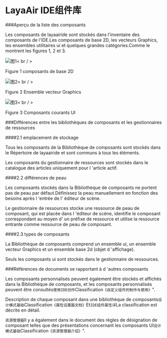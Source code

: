 # LayaAir IDE组件库

###Aperçu de la liste des composants

Les composants de layaairide sont stockés dans l'inventaire des composants de l'IDE.Les composants de base 2D, les vecteurs Graphics, les ensembles utilitaires ui et quelques grandes catégories.Comme le montrent les figures 1, 2 et 3.

![图1](img/1.png)< br / >

Figure 1 composants de base 2D

![图2](img/2.png)< br / >

Figure 2 Ensemble vecteur Graphics

![图3](img/3.png)< br / >

Figure 3 Composants courants UI



###Différences entre les bibliothèques de composants et les gestionnaires de ressources

####2.1 emplacement de stockage

Tous les composants de la Bibliothèque de composants sont stockés dans le Répertoire de layaairide et sont communs à tous les éléments.

Les composants du gestionnaire de ressources sont stockés dans le catalogue des articles uniquement pour l 'article actif.

####2.2 différences de peau

Les composants stockés dans la Bibliothèque de composants ne portent pas de peau par défaut.Définissez la peau manuellement en fonction des besoins après l 'entrée de l' éditeur de scène.

Le gestionnaire de ressources stocke une ressource de peau de composant, qui est placée dans l 'éditeur de scène, identifie le composant correspondant au moyen d' un préfixe de ressource et utilise la ressource entrante comme ressource de peau de composant.

####2.3 types de composants

La Bibliothèque de composants comprend un ensemble ui, un ensemble vecteur Graphics et un ensemble base 2d (objet d 'affichage).

Seuls les composants ui sont stockés dans le gestionnaire de ressources.



###Références de documents se rapportant à d 'autres composants

Les composants personnalisés peuvent également être stockés et affichés dans la Bibliothèque de composants, et les composants personnalisés peuvent être consultés`使用IDE创作`Classification`《自定义组件的制作与使用》`".



Description de chaque composant dans une bibliothèque de composants`设计模式基础`Classification`《属性设置器文档》`Et`IDE组件属性详`La classification est décrite en détail.



`资源管理器`Il y a également dans le document des règles de désignation de composant telles que des présentations concernant les composants UI`设计模式基础`Classification`《资源管理器介绍》`".



